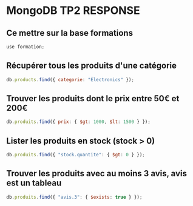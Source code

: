 # MongoDB TP2 RESPONSE

## Ce mettre sur la base formations

```js
use formation;
```

## Récupérer tous les produits d'une catégorie

```js
db.products.find({ categorie: "Electronics" });
```

## Trouver les produits dont le prix entre 50€ et 200€

```js
db.produits.find({ prix: { $gt: 1000, $lt: 1500 } });
```

## Lister les produits en stock (stock > 0)

```js
db.produits.find({ "stock.quantite": { $gt: 0 } });
```

## Trouver les produits avec au moins 3 avis, avis est un tableau

```js
db.produits.find({ "avis.3": { $exists: true } });
```
